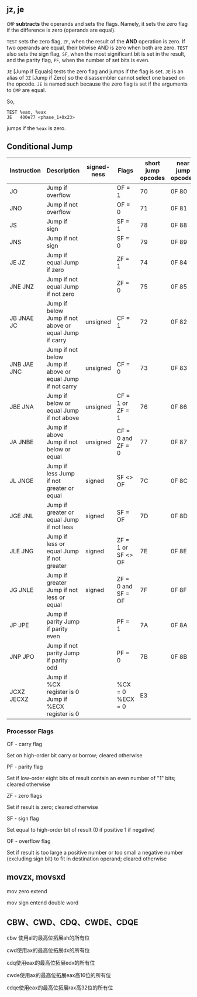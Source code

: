 ## jz, je

`CMP` **subtracts** the operands and sets the flags. Namely, it sets the zero flag if the difference is zero (operands are equal).

`TEST` sets the zero flag, `ZF`, when the result of the **AND** operation is zero. If two operands are equal, their bitwise AND is zero when both are zero. `TEST` also sets the sign flag, `SF`, when the most significant bit is set in the result, and the parity flag, `PF`, when the number of set bits is even.

`JE` [Jump if Equals] tests the zero flag and jumps if the flag is set. `JE` is an alias of `JZ` [Jump if Zero] so the disassembler cannot select one based on the opcode. `JE` is named such because the zero flag is set if the arguments to `CMP` are equal.

So,

```assembly
TEST %eax, %eax
JE   400e77 <phase_1+0x23>
```

jumps if the `%eax` is zero.

## Conditional Jump

| Instruction | Description                                                | signed-ness | Flags              | short jump opcodes | near jump opcodes |
| ----------- | ---------------------------------------------------------- | ----------- | ------------------ | ------------------ | ----------------- |
| JO          | Jump if overflow                                           |             | OF = 1             | 70                 | 0F 80             |
| JNO         | Jump if not overflow                                       |             | OF = 0             | 71                 | 0F 81             |
| JS          | Jump if sign                                               |             | SF = 1             | 78                 | 0F 88             |
| JNS         | Jump if not sign                                           |             | SF = 0             | 79                 | 0F 89             |
| JE JZ       | Jump if equal Jump if zero                                 |             | ZF = 1             | 74                 | 0F 84             |
| JNE JNZ     | Jump if not equal Jump if not zero                         |             | ZF = 0             | 75                 | 0F 85             |
| JB JNAE JC  | Jump if below Jump if not above or equal Jump if carry     | unsigned    | CF = 1             | 72                 | 0F 82             |
| JNB JAE JNC | Jump if not below Jump if above or equal Jump if not carry | unsigned    | CF = 0             | 73                 | 0F 83             |
| JBE JNA     | Jump if below or equal Jump if not above                   | unsigned    | CF = 1 or ZF = 1   | 76                 | 0F 86             |
| JA JNBE     | Jump if above Jump if not below or equal                   | unsigned    | CF = 0 and ZF = 0  | 77                 | 0F 87             |
| JL JNGE     | Jump if less Jump if not greater or equal                  | signed      | SF <> OF           | 7C                 | 0F 8C             |
| JGE JNL     | Jump if greater or equal Jump if not less                  | signed      | SF = OF            | 7D                 | 0F 8D             |
| JLE JNG     | Jump if less or equal Jump if not greater                  | signed      | ZF = 1 or SF <> OF | 7E                 | 0F 8E             |
| JG JNLE     | Jump if greater Jump if not less or equal                  | signed      | ZF = 0 and SF = OF | 7F                 | 0F 8F             |
| JP JPE      | Jump if parity Jump if parity even                         |             | PF = 1             | 7A                 | 0F 8A             |
| JNP JPO     | Jump if not parity Jump if parity odd                      |             | PF = 0             | 7B                 | 0F 8B             |
| JCXZ JECXZ  | Jump if %CX register is 0 Jump if %ECX register is 0       |             | %CX = 0 %ECX = 0   | E3                 |                   |

### Processor Flags

CF - carry flag

Set on high-order bit carry or borrow; cleared otherwise

PF - parity flag

Set if low-order eight bits of result contain an even number of "1" bits; cleared otherwise

ZF - zero flags

Set if result is zero; cleared otherwise

SF - sign flag

Set equal to high-order bit of result (0 if positive 1 if negative)

OF - overflow flag

Set if result is too large a positive number or too small a negative number (excluding sign bit) to fit in destination operand; cleared otherwise

## movzx, movsxd

mov zero extend

mov sign entend double word

## CBW、CWD、CDQ、CWDE、CDQE

cbw 使用al的最高位拓展ah的所有位

cwd使用ax的最高位拓展dx的所有位

cdq使用eax的最高位拓展edx的所有位

cwde使用ax的最高位拓展eax高16位的所有位

cdqe使用eax的最高位拓展rax高32位的所有位